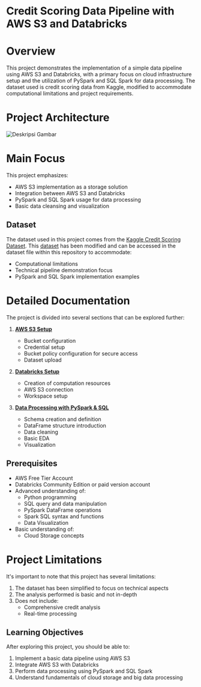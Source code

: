 # **Credit Scoring Data Pipeline with AWS S3 and Databricks**

# **Overview**
This project demonstrates the implementation of a simple data pipeline using AWS S3 and Databricks, with a primary focus on cloud infrastructure setup and the utilization of PySpark and SQL Spark for data processing. The dataset used is credit scoring data from Kaggle, modified to accommodate computational limitations and project requirements.

# **Project Architecture**


![Deskripsi Gambar](https://drive.google.com/uc?export=view&id=1Wry03bigxG_e8e-SCZNGgHLnTKJPUJ-H)


# **Main Focus**
This project emphasizes:
- AWS S3 implementation as a storage solution
- Integration between AWS S3 and Databricks
- PySpark and SQL Spark usage for data processing
- Basic data cleansing and visualization

## **Dataset**
The dataset used in this project comes from the [Kaggle Credit Scoring Dataset](kaggle_link_to_be_added). This [dataset](https://github.com/windi-wulandari/Credit-Scoring-Data-Pipeline/tree/main/dataset) has been modified and can be accessed in the dataset file within this repository to accommodate:
- Computational limitations
- Technical pipeline demonstration focus
- PySpark and SQL Spark implementation examples

# **Detailed Documentation**
The project is divided into several sections that can be explored further:
1. **[AWS S3 Setup]([link_to_aws_setup.md](https://github.com/windi-wulandari/Credit-Scoring-Data-Pipeline/blob/main/AWS%20S3%20Setup.md))**
   - Bucket configuration
   - Credential setup
   - Bucket policy configuration for secure access
   - Dataset upload

2. **[Databricks Setup]([link_to_databricks_setup.md](https://github.com/windi-wulandari/Credit-Scoring-Data-Pipeline/blob/main/Databricks%20Setup.md))**
   - Creation of computation resources
   - AWS S3 connection
   - Workspace setup

3. **[Data Processing with PySpark & SQL]([link_to_processing.md](https://github.com/windi-wulandari/Credit-Scoring-Data-Pipeline/blob/main/Credit_scoring_notebook.py))**
   - Schema creation and definition
   - DataFrame structure introduction
   - Data cleaning
   - Basic EDA
   - Visualization

## **Prerequisites**
- AWS Free Tier Account
- Databricks Community Edition or paid version account
- Advanced understanding of:
  - Python programming
  - SQL query and data manipulation
  - PySpark DataFrame operations
  - Spark SQL syntax and functions
  - Data Visualization
- Basic understanding of:
  - Cloud Storage concepts

# **Project Limitations**
It's important to note that this project has several limitations:
1. The dataset has been simplified to focus on technical aspects
2. The analysis performed is basic and not in-depth
3. Does not include:
   - Comprehensive credit analysis
   - Real-time processing

## **Learning Objectives**
After exploring this project, you should be able to:
1. Implement a basic data pipeline using AWS S3
2. Integrate AWS S3 with Databricks
3. Perform data processing using PySpark and SQL Spark
4. Understand fundamentals of cloud storage and big data processing

